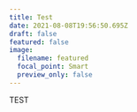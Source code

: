 ```yaml
---
title: Test
date: 2021-08-08T19:56:50.695Z
draft: false
featured: false
image:
  filename: featured
  focal_point: Smart
  preview_only: false
---
```

TEST